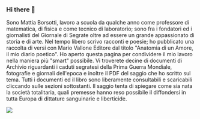 ### Hi there 👋
Sono Mattia Borsotti, lavoro a scuola da qualche anno come professore di matematica, di fisica e come tecnico di laboratorio; sono fra i fondatori ed i giornalisti del Giornale di Segrate oltre ad essere un grande appassionato di storia e di arte. Nel tempo libero scrivo racconti e poesie; ho pubblicato una raccolta di versi con Mario Vallone Editore dal titolo "Anatomia di un Amore, il mio diario poetico". Ho aperto questa pagina per condividere il mio lavoro nella maniera più "smart" possibile. Vi troverete decine di documenti di Archivio riguardanti i caduti segratesi della Prima Guerra Mondiale, fotografie e giornali dell'epoca e inoltre il PDF del saggio che ho scritto sul tema. Tutti i documenti ed il libro sono liberamente consultabili e scaricabili cliccando sulle sezioni sottostanti. Il saggio tenta di spiegare come sia nata la società totalitaria, quali premesse hanno reso possibile il diffondersi in tutta Europa di dittature sanguinarie e liberticide. 

<!--
**ComeDAutunno/comeDAutunno** is a ✨ _special_ ✨ repository because its `README.md` (this file) appears on your GitHub profile.

Here are some ideas to get you started:

- 🔭 I’m currently working on ...
- 🌱 I’m currently learning ...
- 👯 I’m looking to collaborate on ...
- 🤔 I’m looking for help with ...
- 💬 Ask me about ...
- 📫 How to reach me: ...
- 😄 Pronouns: ...
- ⚡ Fun fact: ...
-->

![](https://komarev.com/ghpvc/?username=comeDAutunno&label=VISITE+AL+PROFILO)
